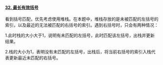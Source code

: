 #### [32. 最长有效括号](https://leetcode-cn.com/problems/longest-valid-parentheses/)

看到括号匹配，优先考虑使用堆栈。在本题中，堆栈存放的是未被匹配的左括号的索引，以及最近的无法被匹配的右括号的索引。遇到右括号时，只会有两种情况：

1.此时栈的大小大于1，说明有未匹配的左括号，此时匹配该左括号，出栈并更新结果。

2.栈的大小为1，表明没有未匹配的左括号，出栈后，将当前右括号的索引入栈代表更新最近未匹配的右括号。